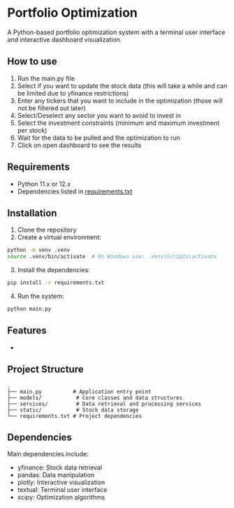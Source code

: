# Portfolio Optimization

A Python-based portfolio optimization system with a terminal user interface and interactive dashboard visualization.

## How to use
1. Run the main.py file
2. Select if you want to update the stock data (this will take a while and can be limited due to yfinance restrictions)
3. Enter any tickers that you want to include in the optimization (those will not be filtered out later)
4. Select/Deselect any sector you want to avoid to invest in
5. Select the investment constraints (minimum and maximum investment per stock)
6. Wait for the data to be pulled and the optimization to run
7. Click on open dashboard to see the results

## Requirements

- Python 11.x or 12.x
- Dependencies listed in [requirements.txt](requirements.txt)

## Installation

1. Clone the repository
2. Create a virtual environment:
```bash
python -m venv .venv
source .venv/bin/activate  # On Windows use: .venv\Scripts\activate
````
3. Install the dependencies:
```bash
pip install -r requirements.txt
````
4. Run the system:
```bash
python main.py
````

## Features
- 

## Project Structure

```plaintext
.
├── main.py          # Application entry point
├── models/           # Core classes and data structures
├── services/         # Data retrieval and processing services
├── static/           # Stock data storage
└── requirements.txt # Project dependencies
```

## Dependencies

Main dependencies include:

- yfinance: Stock data retrieval
- pandas: Data manipulation
- plotly: Interactive visualization
- textual: Terminal user interface
- scipy: Optimization algorithms
